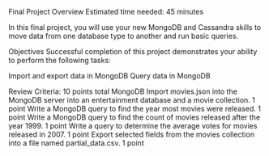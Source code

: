 Final Project Overview
Estimated time needed: 45 minutes

In this final project, you will use your new MongoDB and Cassandra skills to move data from one database type to another and run basic queries.

Objectives
Successful completion of this project demonstrates your ability to perform the following tasks:

Import and export data in MongoDB
Query data in MongoDB

Review Criteria: 10 points total
MongoDB
Import movies.json into the MongoDB server into an entertainment database and a movie collection. 1 point
Write a MongoDB query to find the year most movies were released. 1 point
Write a MongoDB query to find the count of movies released after the year 1999. 1 point
Write a query to determine the average votes for movies released in 2007. 1 point
Export selected fields from the movies collection into a file named partial_data.csv. 1 point
